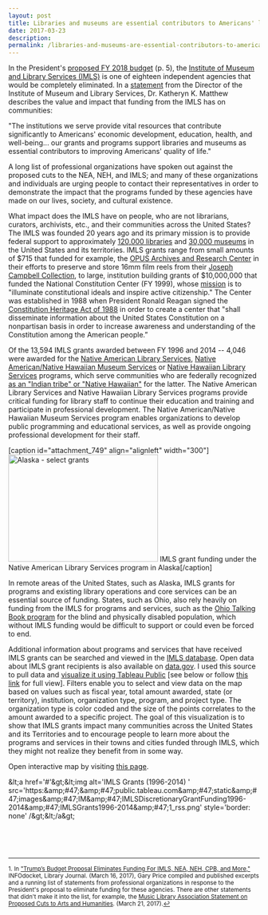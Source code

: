 ```yaml
---
layout: post
title: Libraries and museums are essential contributors to Americans' lives
date: 2017-03-23
description:
permalink: /libraries-and-museums-are-essential-contributors-to-americans-lives/
---
```


In the President's [proposed FY 2018 budget](https://www.govinfo.gov/content/pkg/BUDGET-2018-BLUEPRINT/pdf/BUDGET-2018-BLUEPRINT.pdf) (p. 5), the [Institute of Museum and Library Services (IMLS)](https://www.imls.gov/) is one of eighteen independent agencies that would be completely eliminated. In a [statement](https://www.imls.gov/news-events/news-releases/institute-museum-and-library-services-issues-statement-presidents-proposed) from the Director of the Institute of Museum and Library Services, Dr. Katheryn K. Matthew describes the value and impact that funding from the IMLS has on communities:

"The institutions we serve provide vital resources that contribute significantly to Americans' economic development, education, health, and well-being... our grants and programs support libraries and museums as essential contributors to improving Americans' quality of life."

A long list of professional organizations have spoken out against the proposed cuts to the NEA, NEH, and IMLS; and many of these organizations and individuals are urging people to contact their representatives in order to demonstrate the impact that the programs funded by these agencies have made on our lives, society, and cultural existence.

What impact does the IMLS have on people, who are not librarians, curators, archivists, etc., and their communities across the United States? The IMLS was founded 20 years ago and its primary mission is to provide federal support to approximately [120,000 libraries](http://www.ala.org/tools/libfactsheets/alalibraryfactsheet01) and [30,000 museums](http://museumstat.org/) in the United States and its territories. IMLS grants range from small amounts of $715 that funded for example, the [OPUS Archives and Research Center](http://www.opusarchives.org/) in their efforts to preserve and store 16mm film reels from their [Joseph Campbell Collection](http://www.opusarchives.org/joseph-campbell-collection/), to large, institution building grants of $10,000,000 that funded the National Constitution Center (FY 1999), whose [mission](https://constitutioncenter.org/about/mission-history) is to "illuminate constitutional ideals and inspire active citizenship." The Center was established in 1988 when President Ronald Reagan signed the [Constitution Heritage Act of 1988](http://www.heritage.org/political-process/report/constitutional-president-ronald-reagan-and-the-founding) in order to create a center that "shall disseminate information about the United States Constitution on a nonpartisan basis in order to increase awareness and understanding of the Constitution among the American people.”

Of the 13,594 IMLS grants awarded between FY 1996 and 2014 -- 4,046 were awarded for the [Native American Library Services](https://www.imls.gov/grants/available/native-american-library-services-basic-grants), [Native American/Native Hawaiian Museum Services](https://www.imls.gov/grants/available/native-americannative-hawaiian-museum-services-program) or [Native Hawaiian Library Services](https://www.imls.gov/grants/available/native-hawaiian-library-services) programs, which serve communities who are federally recognized [as an "Indian tribe" or "Native Hawaiian"](https://www.imls.gov/node/35/) for the latter. The Native American Library Services and Native Hawaiian Library Services programs provide critical funding for library staff to continue their education and training and participate in professional development. The Native American/Native Hawaiian Museum Services program enables organizations to develop public programming and educational services, as well as provide ongoing professional development for their staff.

[caption id="attachment_749" align="alignleft" width="300"]<a href="https://public.tableau.com/profile/anna.kijas#!/vizhome/IMLSDiscretionaryGrantFunding1996-2014/IMLSGrants1996-2014"><img class="wp-image-749 size-medium" src="http://www.annakijas.com/wp-content/uploads/2017/03/Screen-Shot-2017-03-23-at-10.51.58-PM-300x215.png" alt="Alaska - select grants" width="300" height="215" /></a> IMLS grant funding under the Native American Library Services program in Alaska[/caption]

In remote areas of the United States, such as Alaska, IMLS grants for programs and existing library operations and core services can be an essential source of funding. States, such as Ohio, also rely heavily on funding from the IMLS for programs and services, such as the [Ohio Talking Book program](https://library.ohio.gov/news/state-library-ohio-statement-impact-presidents-proposed-elimination-institute-museum-library-services/) for the blind and physically disabled population, which without IMLS funding would be difficult to support or could even be forced to end.

Additional information about programs and services that have received IMLS grants can be searched and viewed in the [IMLS database](https://www.imls.gov/grants/awarded-grants). Open data about IMLS grant recipients is also available on [data.gov](https://www.data.gov/). I used this source to pull data and [visualize it using Tableau Public](https://public.tableau.com/profile/anna.kijas#!/vizhome/IMLSDiscretionaryGrantFunding1996-2014/IMLSGrants1996-2014) [see below or follow [this link](https://public.tableau.com/profile/anna.kijas#!/vizhome/IMLSDiscretionaryGrantFunding1996-2014/IMLSGrants1996-2014) for full view]. Filters enable you to select and view data on the map based on values such as fiscal year, total amount awarded, state (or territory), institution, organization type, program, and project type. The organization type is color coded and the size of the points correlates to the amount awarded to a specific project. The goal of this visualization is to show that IMLS grants impact many communities across the United States and its Territories and to encourage people to learn more about the programs and services in their towns and cities funded through IMLS, which they might not realize they benefit from in some way.

Open interactive map by visiting [this page](https://public.tableau.com/profile/anna.kijas#!/vizhome/IMLSDiscretionaryGrantFunding1996-2014/IMLSGrants1996-2014).

<div id="viz1490326278510" class="tableauPlaceholder" style="position: relative;"><noscript>&amp;lt;a href='#'&amp;gt;&amp;lt;img alt='IMLS Grants (1996-2014) ' src='https:&amp;amp;#47;&amp;amp;#47;public.tableau.com&amp;amp;#47;static&amp;amp;#47;images&amp;amp;#47;IM&amp;amp;#47;IMLSDiscretionaryGrantFunding1996-2014&amp;amp;#47;IMLSGrants1996-2014&amp;amp;#47;1_rss.png' style='border: none' /&amp;gt;&amp;lt;/a&amp;gt;</noscript><object class="tableauViz" style="display: none;" width="750" height="700"><param name="host_url" value="https%3A%2F%2Fpublic.tableau.com%2F" /> <param name="site_root" value="" /><param name="name" value="IMLSDiscretionaryGrantFunding1996-2014/IMLSGrants1996-2014" /><param name="tabs" value="no" /><param name="static_image" value="https://public.tableau.com/static/images/IM/IMLSDiscretionaryGrantFunding1996-2014/IMLSGrants1996-2014/1.png" /> <param name="animate_transition" value="yes" /><param name="display_static_image" value="yes" /><param name="display_spinner" value="yes" /><param name="display_overlay" value="yes" /><param name="display_count" value="yes" /></object></div>
<script type='text/javascript'>                    var divElement = document.getElementById('viz1490326278510');                    var vizElement = divElement.getElementsByTagName('object')[0];                    vizElement.style.width='100%';vizElement.style.height=(divElement.offsetWidth*0.75)+'px';                    var scriptElement = document.createElement('script');                    scriptElement.src = 'https://public.tableau.com/javascripts/api/viz_v1.js';                    vizElement.parentNode.insertBefore(scriptElement, vizElement);                </script>

&nbsp;

&nbsp;

<hr />

<sup id="fn1">1. In <a href="http://www.infodocket.com/2017/03/16/trumps-federal-budget-proposal-eliminates-funding-for-imls-nea-neh-cpb-and-more/" target="_blank" rel="noopener noreferrer">"Trump’s Budget Proposal Eliminates Funding For IMLS, NEA, NEH, CPB, and More," </a>INFOdocket, Library Journal. (March 16, 2017), Gary Price compiled and published excerpts and a running list of statements from professional organizations in response to the President's proposal to eliminate funding for these agencies. There are other statements that didn't make it into the list, for example, the <a href="https://www.musiclibraryassoc.org/forums/Posts.aspx?topic=1344902" target="_blank" rel="noopener noreferrer">Music Library Association Statement on Proposed Cuts to Arts and Humanities</a>. (March 21, 2017).<a title="Jump back to footnote 1 in the text." href="#ref1">↩</a></sup>

&nbsp;

&nbsp;
